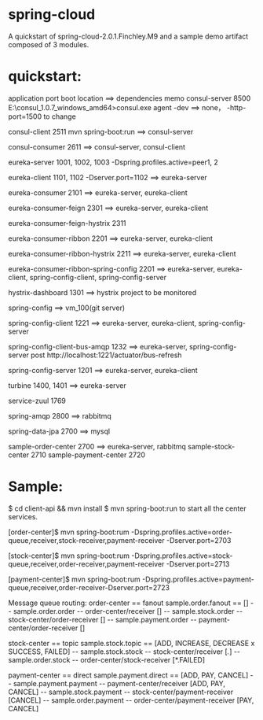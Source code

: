 # spring-cloud
A quickstart of spring-cloud-2.0.1.Finchley.M9 and a sample demo artifact composed of 3 modules.

# quickstart:

application	port	boot location  ==> dependencies	memo
consul-server	8500	E:\consul_1.0.7_windows_amd64>consul.exe agent -dev  ==> 	none，  -http-port=1500 to change	

consul-client	2511	mvn spring-boot:run	 ==> consul-server	

consul-consumer	2611		 ==> consul-server, consul-client	

eureka-server	1001, 1002, 1003	 -Dspring.profiles.active=peer1, 2		

eureka-client	1101, 1102	 -Dserver.port=1102	 ==> eureka-server	

eureka-consumer	2101		 ==> eureka-server, eureka-client	

eureka-consumer-feign	2301		 ==> eureka-server, eureka-client	

eureka-consumer-feign-hystrix	2311			

eureka-consumer-ribbon	2201		 ==> eureka-server, eureka-client	

eureka-consumer-ribbon-hystrix	2211		 ==> eureka-server, eureka-client	

eureka-consumer-ribbon-spring-config	2201		 ==> eureka-server, eureka-client, spring-config-client, spring-config-server	

hystrix-dashboard	1301		 ==> hystrix project to be monitored	

spring-config			 ==> vm_100(git server)	

spring-config-client	1221		 ==> eureka-server, eureka-client, spring-config-server	

spring-config-client-bus-amqp	1232		 ==> eureka-server, spring-config-server	post http://localhost:1221/actuator/bus-refresh

spring-config-server	1201		 ==> eureka-server, eureka-client	

turbine	1400, 1401		 ==> eureka-server	

service-zuul	1769			

spring-amqp	2800			 ==> rabbitmq

spring-data-jpa	2700			 ==>  mysql

sample-order-center	2700		 ==> eureka-server, rabbitmq
sample-stock-center	2710
sample-payment-center	2720


# Sample:

$ cd client-api && mvn install
$ mvn spring-boot:run to start all the center services.

[order-center]$ mvn spring-boot:rum -Dspring.profiles.active=order-queue,receiver,stock-receiver,payment-receiver -Dserver.port=2703

[stock-center]$ mvn spring-boot:rum -Dspring.profiles.active=stock-queue,receiver,order-receiver,payment-receiver -Dserver.port=2713

[payment-center]$ mvn spring-boot:rum -Dspring.profiles.active=payment-queue,receiver,order-receiver-Dserver.port=2723

Message queue routing:
order-center == fanout sample.order.fanout == []
  -- sample.order.order -- order-center/receiver []
  -- sample.stock.order -- stock-center/order-receiver []
  -- sample.payment.order -- payment-center/order-receiver []

stock-center == topic sample.stock.topic == [ADD, INCREASE, DECREASE x SUCCESS, FAILED]
  -- sample.stock.stock -- stock-center/receiver [*.*]
  -- sample.order.stock -- order-center/stock-receiver [*.FAILED]

payment-center == direct sample.payment.direct == [ADD, PAY, CANCEL]
  -- sample.payment.payment -- payment-center/receiver [ADD, PAY, CANCEL]
  -- sample.stock.payment -- stock-center/payment-receiver [CANCEL]
  -- sample.order.payment -- order-center/payment-receiver [PAY, CANCEL]
